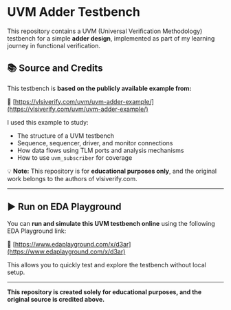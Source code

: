 # UVM Adder Testbench

This repository contains a UVM (Universal Verification Methodology) testbench for a simple **adder design**, implemented as part of my learning journey in functional verification.

## 📚 Source and Credits

This testbench is **based on the publicly available example from:**

🔗 [https://vlsiverify.com/uvm/uvm-adder-example/](https://vlsiverify.com/uvm/uvm-adder-example/)

I used this example to study:
- The structure of a UVM testbench
- Sequence, sequencer, driver, and monitor connections
- How data flows using TLM ports and analysis mechanisms
- How to use `uvm_subscriber` for coverage

💡 **Note:** This repository is for **educational purposes only**, and the original work belongs to the authors of vlsiverify.com.

---

## ▶️ Run on EDA Playground

You can **run and simulate this UVM testbench online** using the following EDA Playground link:

🔗 [https://www.edaplayground.com/x/d3ar](https://www.edaplayground.com/x/d3ar)

This allows you to quickly test and explore the testbench without local setup.

---

**This repository is created solely for educational purposes, and the original source is credited above.**
